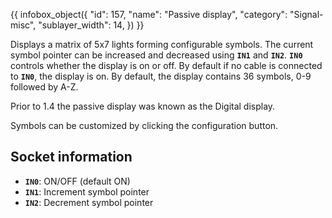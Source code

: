 {{ infobox_object({
	"id": 157,
	"name": "Passive display",
	"category": "Signal-misc",
	"sublayer_width": 14,
}) }}

Displays a matrix of 5x7 lights forming configurable symbols. The current symbol pointer can be increased and decreased using **`IN1`** and **`IN2`**. **`IN0`** controls whether the display is on or off. By default if no cable is connected to **`IN0`**, the display is on. By default, the display contains 36 symbols, 0-9 followed by A-Z.

Prior to 1.4 the passive display was known as the Digital display.

Symbols can be customized by clicking the configuration button.

## Socket information
- **`IN0`**: ON/OFF (default ON)
- **`IN1`**: Increment symbol pointer
- **`IN2`**: Decrement symbol pointer